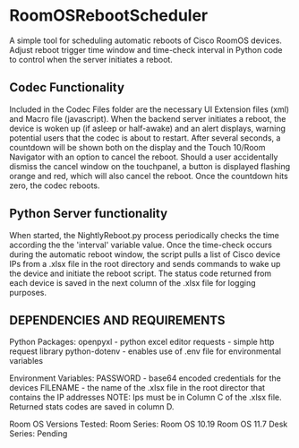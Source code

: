 # RoomOSRebootScheduler

A simple tool for scheduling automatic reboots of Cisco RoomOS devices. Adjust reboot trigger time window and time-check interval in Python code to control when the server initiates a reboot.

## Codec Functionality

Included in the Codec Files folder are the necessary UI Extension files (xml) and Macro file (javascript).
When the backend server initiates a reboot, the device is woken up (if asleep or half-awake) and an alert displays, warning potential users that the codec is about to restart.
After several seconds, a countdown will be shown both on the display and the Touch 10/Room Navigator with an option to cancel the reboot.
Should a user accidentally dismiss the cancel window on the touchpanel, a button is displayed flashing orange and red, which will also cancel the reboot. Once the countdown hits zero, the codec reboots.

## Python Server functionality

When started, the NightlyReboot.py process periodically checks the time according the the 'interval' variable value. Once the time-check occurs during the automatic reboot window, the script
pulls a list of Cisco device IPs from a .xlsx file in the root directory and sends commands to wake up the device and initiate the reboot script. The status code returned from each device
is saved in the next column of the .xlsx file for logging purposes.

## DEPENDENCIES AND REQUIREMENTS

Python Packages:
openpyxl - python excel editor
requests - simple http request library
python-dotenv - enables use of .env file for environmental variables

Environment Variables:
PASSWORD - base64 encoded credentials for the devices
FILENAME - the name of the .xlsx file in the root director that contains the IP addresses NOTE: Ips must be in Column C of the .xlsx file. Returned stats codes are saved in column D.

Room OS Versions Tested:
  Room Series:
    Room OS 10.19
    Room OS 11.7
  Desk Series:
    Pending

